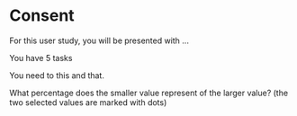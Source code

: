# Consent

For this user study, you will be presented with ...

You have 5 tasks

You need to this and that.

What percentage does the smaller value represent of the larger value?
(the two selected values are marked with dots)
